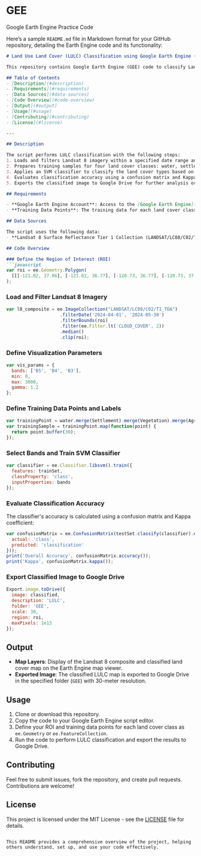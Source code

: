 # GEE
Google Earth Engine Practice Code

Here’s a sample `README.md` file in Markdown format for your GitHub repository, detailing the Earth Engine code and its functionality:

```markdown
# Land Use Land Cover (LULC) Classification using Google Earth Engine (GEE)

This repository contains Google Earth Engine (GEE) code to classify Land Use and Land Cover (LULC) using Landsat 8 satellite imagery. The code applies a Support Vector Machine (SVM) classifier to classify four land cover types: water, settlement, vegetation, and agriculture. It uses specific training data points for each class and evaluates the classification accuracy using a confusion matrix and Kappa coefficient.

## Table of Contents
- [Description](#description)
- [Requirements](#requirements)
- [Data Sources](#data-sources)
- [Code Overview](#code-overview)
- [Output](#output)
- [Usage](#usage)
- [Contributing](#contributing)
- [License](#license)

---

## Description

The script performs LULC classification with the following steps:
1. Loads and filters Landsat 8 imagery within a specified date range and region of interest (ROI).
2. Prepares training samples for four land cover classes: water, settlement, vegetation, and agriculture.
3. Applies an SVM classifier to classify the land cover types based on spectral bands.
4. Evaluates classification accuracy using a confusion matrix and Kappa coefficient.
5. Exports the classified image to Google Drive for further analysis or visualization.

## Requirements

- **Google Earth Engine Account**: Access to the [Google Earth Engine](https://earthengine.google.com/) platform.
- **Training Data Points**: The training data for each land cover class (water, settlement, vegetation, agriculture) should be defined as `ee.FeatureCollection`.

## Data Sources

The script uses the following data:
- **Landsat 8 Surface Reflectance Tier 1 Collection (LANDSAT/LC08/C02/T1_TOA)**: Provides top-of-atmosphere reflectance data used for LULC classification.

## Code Overview

### Define the Region of Interest (ROI)
```javascript
var roi = ee.Geometry.Polygon(
  [[[-121.02, 37.06], [-121.02, 36.77], [-120.73, 36.77], [-120.73, 37.06]]]
);
```

### Load and Filter Landsat 8 Imagery
```javascript
var l8_composite = ee.ImageCollection("LANDSAT/LC08/C02/T1_TOA")
                    .filterDate('2024-04-01', '2024-05-30')
                    .filterBounds(roi)
                    .filter(ee.Filter.lt('CLOUD_COVER', 2))
                    .median()
                    .clip(roi);
```

### Define Visualization Parameters
```javascript
var vis_params = {
  bands: ['B5', 'B4', 'B3'],
  min: 0,
  max: 3000,
  gamma: 1.2
};
```

### Define Training Data Points and Labels
```javascript
var trainingPoint = water.merge(Settlement).merge(Vegetation).merge(Agriculture);
var trainingSample = trainingPoint.map(function(point) {
  return point.buffer(30);
});
```

### Select Bands and Train SVM Classifier
```javascript
var classifier = ee.Classifier.libsvm().train({
  features: trainSet,
  classProperty: 'class',
  inputProperties: bands
});
```

### Evaluate Classification Accuracy
The classifier's accuracy is calculated using a confusion matrix and Kappa coefficient:
```javascript
var confusionMatrix = ee.ConfusionMatrix(testSet.classify(classifier).errorMatrix({
  actual: 'class',
  predicted: 'classification'
}));
print('Overall Accuracy', confusionMatrix.accuracy());
print('Kappa', confusionMatrix.kappa());
```

### Export Classified Image to Google Drive
```javascript
Export.image.toDrive({
  image: classified,
  description: 'LULC',
  folder: 'GEE',
  scale: 30,
  region: roi,
  maxPixels: 1e13
});
```

## Output

- **Map Layers**: Display of the Landsat 8 composite and classified land cover map on the Earth Engine map viewer.
- **Exported Image**: The classified LULC map is exported to Google Drive in the specified folder (`GEE`) with 30-meter resolution.

## Usage

1. Clone or download this repository.
2. Copy the code to your Google Earth Engine script editor.
3. Define your ROI and training data points for each land cover class as `ee.Geometry` or `ee.FeatureCollection`.
4. Run the code to perform LULC classification and export the results to Google Drive.

## Contributing

Feel free to submit issues, fork the repository, and create pull requests. Contributions are welcome!

## License

This project is licensed under the MIT License - see the [LICENSE](LICENSE) file for details.
```

This README provides a comprehensive overview of the project, helping others understand, set up, and use your code effectively.
